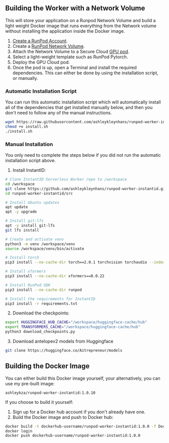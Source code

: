 ## Building the Worker with a Network Volume

This will store your application on a Runpod Network Volume and
build a light weight Docker image that runs everything
from the Network volume without installing the application
inside the Docker image.

1. [Create a RunPod Account](https://runpod.io?ref=2xxro4sy).
2. Create a [RunPod Network Volume](https://www.runpod.io/console/user/storage).
3. Attach the Network Volume to a Secure Cloud [GPU pod](https://www.runpod.io/console/gpu-secure-cloud).
4. Select a light-weight template such as RunPod Pytorch.
5. Deploy the GPU Cloud pod.
6. Once the pod is up, open a Terminal and install the required
   dependencies. This can either be done by using the installation
   script, or manually.

### Automatic Installation Script

You can run this automatic installation script which will
automatically install all of the dependencies that get installed
manually below, and then you don't need to follow any of the
manual instructions.

```bash
wget https://raw.githubusercontent.com/ashleykleynhans/runpod-worker-instantid/main/scripts/install.sh
chmod +x install.sh
./install.sh
```

### Manual Installation

You only need to complete the steps below if you did not run the
automatic installation script above.

1. Install InstantID:
```bash
# Clone InstantID Serverless Worker repo to /workspace
cd /workspace
git clone https://github.com/ashleykleynhans/runpod-worker-instantid.git
cd runpod-worker-instantid/src

# Install Ubuntu updates
apt update
apt -y upgrade

# Install git-lfs
apt -y install git-lfs
git lfs install

# Create and activate venv
python3 -m venv /workspace/venv
source /workspace/venv/bin/activate

# Install torch
pip3 install --no-cache-dir torch==2.0.1 torchvision torchaudio --index-url https://download.pytorch.org/whl/cu118

# Install xformers
pip3 install --no-cache-dir xformers==0.0.22

# Install RunPod SDK
pip3 install --no-cache-dir runpod

# Install the requirements for InstantID
pip3 install -r requirements.txt
```
2. Download the checkpoints:
```bash
export HUGGINGFACE_HUB_CACHE="/workspace/huggingface-cache/hub"
export TRANSFORMERS_CACHE="/workspace/huggingface-cache/hub"
python3 download_checkpoints.py
```
3. Download antelopev2 models from Huggingface
```bash
git clone https://huggingface.co/Aitrepreneur/models
```

## Building the Docker Image

You can either build this Docker image yourself, your alternatively,
you can use my pre-built image:

```
ashleykza/runpod-worker-instantid:1.0.10
```

If you choose to build it yourself:

1. Sign up for a Docker hub account if you don't already have one.
2. Build the Docker image and push to Docker hub:
```bash
docker build -t dockerhub-username/runpod-worker-instantid:1.0.0 -f Dockerfile.Network_Volume .
docker login
docker push dockerhub-username/runpod-worker-instantid:1.0.0
```
